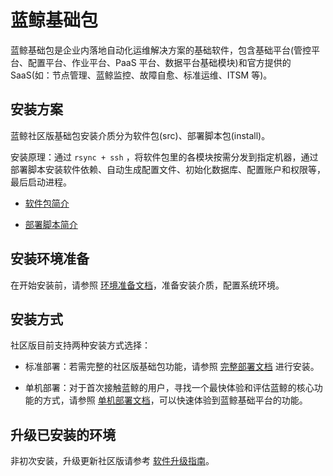 # 蓝鲸基础包

蓝鲸基础包是企业内落地自动化运维解决方案的基础软件，包含基础平台(管控平台、配置平台、作业平台、PaaS 平台、数据平台基础模块)和官方提供的 SaaS(如：节点管理、蓝鲸监控、故障自愈、标准运维、ITSM 等)。

## 安装方案

蓝鲸社区版基础包安装介质分为软件包(src)、部署脚本包(install)。

安装原理：通过 `rsync + ssh` ，将软件包里的各模块按需分发到指定机器，通过部署脚本安装软件依赖、自动生成配置文件、初始化数据库、配置账户和权限等，最后启动进程。

* [软件包简介](./基础包安装/软件包简介/src_overview.md)

* [部署脚本简介](./部署脚本/intro.md)

## 安装环境准备

在开始安装前，请参照 [环境准备文档](./基础包安装/环境准备/get_ready.md)，准备安装介质，配置系统环境。

## 安装方式

社区版目前支持两种安装方式选择：

* 标准部署：若需完整的社区版基础包功能，请参照 [完整部署文档](./基础包安装/多机部署/quick_install.md) 进行安装。

* 单机部署：对于首次接触蓝鲸的用户，寻找一个最快体验和评估蓝鲸的核心功能的方式，请参照 [单机部署文档](./基础包安装/单机部署/install_on_single_host.md)，可以快速体验到蓝鲸基础平台的功能。

## 升级已安装的环境

非初次安装，升级更新社区版请参考 [软件升级指南](./升级指引/update_readme.md)。
